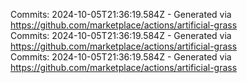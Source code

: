 Commits: 2024-10-05T21:36:19.584Z - Generated via https://github.com/marketplace/actions/artificial-grass
<br>
Commits: 2024-10-05T21:36:19.584Z - Generated via https://github.com/marketplace/actions/artificial-grass
<br>
Commits: 2024-10-05T21:36:19.584Z - Generated via https://github.com/marketplace/actions/artificial-grass
<br>
